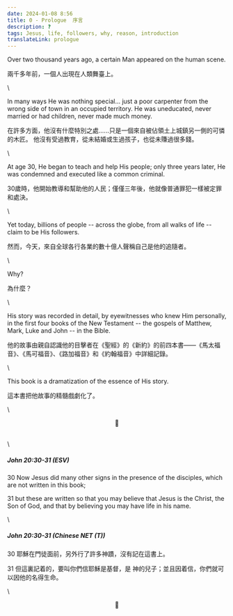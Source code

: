```yaml
---
date: 2024-01-08 8:56
title: 0 - Prologue  序言
description: ?
tags: Jesus, life, followers, why, reason, introduction 
translateLink: prologue
---
```


Over two thousand years ago, a certain Man appeared on the human scene.

兩千多年前，一個人出現在人類舞臺上。

\

In many ways He was nothing special... just a poor carpenter from the wrong side of town in an occupied territory. He was uneducated, never married or had children, never made much money.

在許多方面，他沒有什麼特別之處......只是一個來自被佔領土上城鎮另一側的可憐的木匠。 他沒有受過教育，從未結婚或生過孩子，也從未賺過很多錢。

\

At age 30, He began to teach and help His people; only three years later, He was condemned and executed like a common criminal.

30歲時，他開始教導和幫助他的人民；僅僅三年後，他就像普通罪犯一樣被定罪和處決。

\

Yet today, billions of people -- across the globe, from all walks of life -- claim to be His followers. 

然而，今天，來自全球各行各業的數十億人聲稱自己是他的追隨者。

\

Why?

為什麼？

\

His story was recorded in detail, by eyewitnesses who knew Him personally, in the first four books of the New Testament -- the gospels of Matthew, Mark, Luke and John -- in the Bible.

他的故事由親自認識他的目擊者在《聖經》的《新約》的前四本書——《馬太福音》、《馬可福音》、《路加福音》和《約翰福音》中詳細記錄。

\

This book is a dramatization of the essence of His story.

這本書把他故事的精髓戲劇化了。

\

<center>💠</center>

\
\

##### _John 20:30-31 (ESV)_

30 Now Jesus did many other signs in the presence of the disciples, which are not written in this book;

31 but these are written so that you may believe that Jesus is the Christ, the Son of God, and that by believing you may have life in his name.

\

##### _John 20:30-31 (Chinese NET (T))_

30 耶穌在門徒面前，另外行了許多神蹟，沒有記在這書上。

31 但這裏記着的，要叫你們信耶穌是基督，是 神的兒子；並且因着信，你們就可以因他的名得生命。

\

<center>💠</center>


